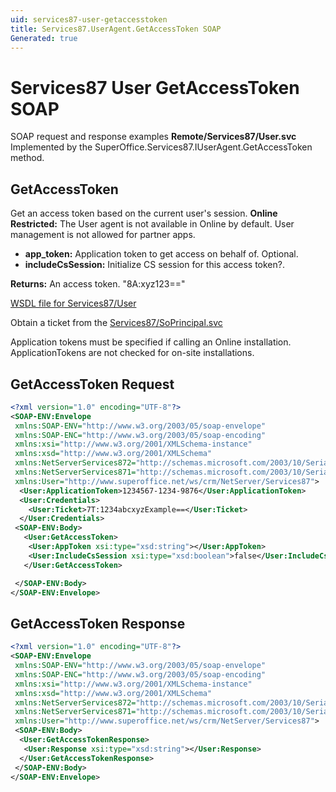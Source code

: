 ```yaml
---
uid: services87-user-getaccesstoken
title: Services87.UserAgent.GetAccessToken SOAP
Generated: true
---
```


# Services87 User GetAccessToken SOAP

SOAP request and response examples **Remote/Services87/User.svc**
Implemented by the <see cref="M:SuperOffice.Services87.IUserAgent.GetAccessToken">SuperOffice.Services87.IUserAgent.GetAccessToken</see> method.

## GetAccessToken

Get an access token based on the current user's session.
<para /><b>Online Restricted:</b> The User agent is not available in Online by default. User management is not allowed for partner apps.

* **app_token:** Application token to get access on behalf of. Optional.
* **includeCsSession:** Initialize CS session for this access token?.

**Returns:** An access token. "8A:xyz123=="


[WSDL file for Services87/User](../Services87-User.md)

Obtain a ticket from the [Services87/SoPrincipal.svc](../SoPrincipal/SoPrincipal.md)

Application tokens must be specified if calling an Online installation. ApplicationTokens are not checked for on-site installations.

## GetAccessToken Request

```xml
<?xml version="1.0" encoding="UTF-8"?>
<SOAP-ENV:Envelope
 xmlns:SOAP-ENV="http://www.w3.org/2003/05/soap-envelope"
 xmlns:SOAP-ENC="http://www.w3.org/2003/05/soap-encoding"
 xmlns:xsi="http://www.w3.org/2001/XMLSchema-instance"
 xmlns:xsd="http://www.w3.org/2001/XMLSchema"
 xmlns:NetServerServices872="http://schemas.microsoft.com/2003/10/Serialization/Arrays"
 xmlns:NetServerServices871="http://schemas.microsoft.com/2003/10/Serialization/"
 xmlns:User="http://www.superoffice.net/ws/crm/NetServer/Services87">
  <User:ApplicationToken>1234567-1234-9876</User:ApplicationToken>
  <User:Credentials>
    <User:Ticket>7T:1234abcxyzExample==</User:Ticket>
  </User:Credentials>
 <SOAP-ENV:Body>
   <User:GetAccessToken>
    <User:AppToken xsi:type="xsd:string"></User:AppToken>
    <User:IncludeCsSession xsi:type="xsd:boolean">false</User:IncludeCsSession>
   </User:GetAccessToken>

 </SOAP-ENV:Body>
</SOAP-ENV:Envelope>

```


## GetAccessToken Response

```xml
<?xml version="1.0" encoding="UTF-8"?>
<SOAP-ENV:Envelope
 xmlns:SOAP-ENV="http://www.w3.org/2003/05/soap-envelope"
 xmlns:SOAP-ENC="http://www.w3.org/2003/05/soap-encoding"
 xmlns:xsi="http://www.w3.org/2001/XMLSchema-instance"
 xmlns:xsd="http://www.w3.org/2001/XMLSchema"
 xmlns:NetServerServices872="http://schemas.microsoft.com/2003/10/Serialization/Arrays"
 xmlns:NetServerServices871="http://schemas.microsoft.com/2003/10/Serialization/"
 xmlns:User="http://www.superoffice.net/ws/crm/NetServer/Services87">
 <SOAP-ENV:Body>
  <User:GetAccessTokenResponse>
   <User:Response xsi:type="xsd:string"></User:Response>
  </User:GetAccessTokenResponse>
 </SOAP-ENV:Body>
</SOAP-ENV:Envelope>

```


